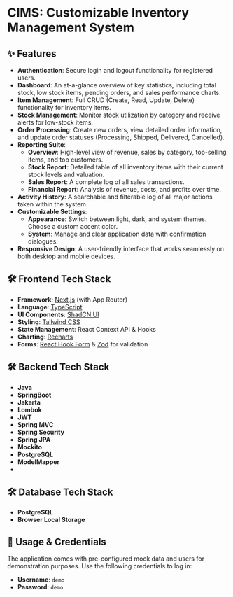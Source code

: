 # CIMS: Customizable Inventory Management System

## ✨ Features

- **Authentication**: Secure login and logout functionality for registered users.
- **Dashboard**: An at-a-glance overview of key statistics, including total stock, low stock items, pending orders, and sales performance charts.
- **Item Management**: Full CRUD (Create, Read, Update, Delete) functionality for inventory items.
- **Stock Management**: Monitor stock utilization by category and receive alerts for low-stock items.
- **Order Processing**: Create new orders, view detailed order information, and update order statuses (Processing, Shipped, Delivered, Cancelled).
- **Reporting Suite**:
  - **Overview**: High-level view of revenue, sales by category, top-selling items, and top customers.
  - **Stock Report**: Detailed table of all inventory items with their current stock levels and valuation.
  - **Sales Report**: A complete log of all sales transactions.
  - **Financial Report**: Analysis of revenue, costs, and profits over time.
- **Activity History**: A searchable and filterable log of all major actions taken within the system.
- **Customizable Settings**:
  - **Appearance**: Switch between light, dark, and system themes. Choose a custom accent color.
  - **System**: Manage and clear application data with confirmation dialogues.
- **Responsive Design**: A user-friendly interface that works seamlessly on both desktop and mobile devices.

## 🛠️ Frontend Tech Stack

- **Framework**: [Next.js](https://nextjs.org/) (with App Router)
- **Language**: [TypeScript](https://www.typescriptlang.org/)
- **UI Components**: [ShadCN UI](https://ui.shadcn.com/)
- **Styling**: [Tailwind CSS](https://tailwindcss.com/)
- **State Management**: React Context API & Hooks
- **Charting**: [Recharts](https://recharts.org/)
- **Forms**: [React Hook Form](https://react-hook-form.com/) & [Zod](https://zod.dev/) for validation

## 🛠️ Backend Tech Stack

- **Java**
- **SpringBoot**
- **Jakarta**
- **Lombok**
- **JWT**
- **Spring MVC**
- **Spring Security**
- **Spring JPA**
- **Mockito**
- **PostgreSQL**
- **ModelMapper**
- 
## 🛠️ Database Tech Stack
- **PostgreSQL**
- **Browser Local Storage**

## 🔑 Usage & Credentials

The application comes with pre-configured mock data and users for demonstration purposes. Use the following credentials to log in:

- **Username**: `demo`
- **Password**: `demo`
